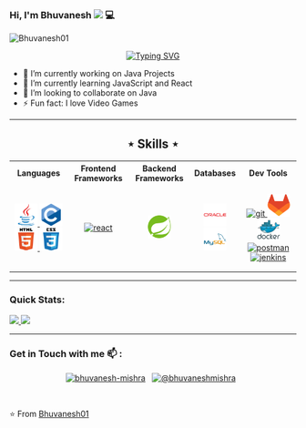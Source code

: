 ### Hi, I'm Bhuvanesh <img src="https://media.giphy.com/media/hvRJCLFzcasrR4ia7z/giphy.gif" width="25px"> 💻
<!--
**Bhuvanesh01/Bhuvanesh01** is a ✨ _special_ ✨ repository because its `README.md` (this file) appears on your GitHub profile. -->  
<p align="left"> <img src="https://komarev.com/ghpvc/?username=Bhuvanesh01" alt="Bhuvanesh01" /> </p>

<div align="center">

  [![Typing SVG](https://readme-typing-svg.demolab.com?font=Fira+Code&pause=1000&color=FD6744&center=true&vCenter=true&width=435&lines=Java+Developer;Backend+Developer;Fullstack+Developer)](https://git.io/typing-svg)

</div>
  
- 🔭 I’m currently working on Java Projects
- 🌱 I’m currently learning JavaScript and React
- 👯 I’m looking to collaborate on Java
- ⚡ Fun fact: I love Video Games

---
<!-- Skills Section -->
<h2 align="center"> ⋆ Skills ⋆ </h2>

<table align="center">
    <tr>
      <th align="center">Languages</th>
      <th align="center">Frontend Frameworks</th>
      <th align="center">Backend Frameworks</th>
      <th align="center">Databases</th>
      <th align="center">Dev Tools</th>
    </tr>
    <tr>
      <td>
        <p align="center">
          <a href="https://www.java.com/" target="_blank" rel="noreferrer"> <img src="https://raw.githubusercontent.com/devicons/devicon/master/icons/java/java-original.svg" alt="java" width="40" height="40"/>
          </a>
          <a href="https://www.cprogramming.com/" target="_blank" rel="noreferrer"> <img src="https://raw.githubusercontent.com/devicons/devicon/master/icons/c/c-original.svg" alt="c" width="40" height="40"/>
          </a>
          <a href="https://www.w3.org/html/" target="_blank" rel="noreferrer"> <img src="https://raw.githubusercontent.com/devicons/devicon/master/icons/html5/html5-original-wordmark.svg" alt="html5" width="40" height="40"/>
          </a>
          <a href="https://www.w3schools.com/css/" target="_blank" rel="noreferrer"> <img src="https://raw.githubusercontent.com/devicons/devicon/master/icons/css3/css3-original-wordmark.svg" alt="css3" width="40" height="40"/>
          </a>
        </p>
      </td>
      <td>
        <p align="center">
          <a href="https://react.dev/" target="_blank" rel="noreferrer"> <img src="https://cdn.jsdelivr.net/gh/devicons/devicon/icons/react/react-original.svg" alt="react" width="40" height="40"/>
          </a>
        </p>
      </td>
      <td>
        <p align="center"> 
          <a href="https://spring.io/" target="_blank" rel="noreferrer"> <img src="https://raw.githubusercontent.com/devicons/devicon/master/icons/spring/spring-original.svg" alt="springboot" width="40" height="40"/> 
          </a>
        </p>
      </td>
      <td>
        <p align="center"> 
          <a href="https://www.oracle.com/" target="_blank" rel="noreferrer"> <img src="https://raw.githubusercontent.com/devicons/devicon/master/icons/oracle/oracle-original.svg" alt="oracle" width="40" height="40"/>
          </a>
          <a href="https://www.mysql.com/" target="_blank" rel="noreferrer"> <img src="https://raw.githubusercontent.com/devicons/devicon/master/icons/mysql/mysql-original-wordmark.svg" alt="mysql" width="40" height="40"/>
          </a>
        </p>
      </td>
      <td>
        <p align="center"> 
          <a href="https://git-scm.com/" target="_blank" rel="noreferrer"> <img src="https://www.vectorlogo.zone/logos/git-scm/git-scm-icon.svg" alt="git" width="40" height="40"/> 
          </a>
          <a href="https://about.gitlab.com/" target="_blank" rel="noreferrer"> <img src="https://raw.githubusercontent.com/devicons/devicon/master/icons/gitlab/gitlab-original.svg" alt="gitlab" width="40" height="40"/>
          </a>
          <a href="https://www.docker.com/" target="_blank" rel="noreferrer"> <img src="https://raw.githubusercontent.com/devicons/devicon/master/icons/docker/docker-original-wordmark.svg" alt="docker" width="40" height="40"/>
          </a>
          <a href="https://postman.com" target="_blank" rel="noreferrer"> <img src="https://www.vectorlogo.zone/logos/getpostman/getpostman-icon.svg" alt="postman" width="40" height="40"/>
          </a>
          <a href="https://www.jenkins.io/" target="_blank" rel="noreferrer"> <img src="https://cdn.jsdelivr.net/gh/devicons/devicon/icons/jenkins/jenkins-original.svg" alt="jenkins" width="40" height="40"/>
          </a>
        </p>
      </td>
    </tr>
</table>

---

### Quick Stats:
<a href="https://github.com/Bhuvanesh01">
  <img height="180em" src="https://github-readme-stats.vercel.app/api?username=Bhuvanesh01&theme=dark&show_icons=true" />
  <img height="180em" src="https://github-readme-stats.vercel.app/api/top-langs/?username=Bhuvanesh01&theme=dark&layout=compact" />
</a>
<br />

---

### Get in Touch with me 📫 :

<p align="center">
<a href="https://www.linkedin.com/in/bhuvanesh-mishra/" target="_blank"><img align="center" src="https://cdn.jsdelivr.net/gh/devicons/devicon/icons/linkedin/linkedin-original.svg" alt="bhuvanesh-mishra" height="25" width="25" /></a>&nbsp;&nbsp;
<a href="https://twitter.com/bhuvaneshmishra" target="_blank"><img align="center" src="https://cdn.jsdelivr.net/gh/devicons/devicon/icons/twitter/twitter-original.svg" alt="@bhuvaneshmishra" height="25" width="25" /></a>&nbsp;&nbsp;
</p>
<br />

⭐️ From [Bhuvanesh01](https://github.com/Bhuvanesh01)

